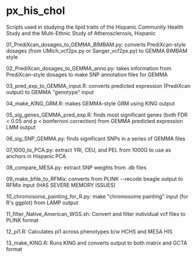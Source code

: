 # px_his_chol
Scripts used in studying the lipid traits of the Hispanic Community Health Study and the Multi-Ethnic Study of Atherosclerosis, Hispanic

01_PrediXcan_dosages_to_GEMMA_BIMBAM.py: converts PrediXcan-style dosages (from UMich_vcf2px.py or Sanger_vcf2px.py) to GEMMA BIMBAM style

02_PrediXcan_dosages_to_GEMMA_anno.py: takes information from PrediXcan-style dosages to make SNP annotation files for GEMMA

03_pred_exp_to_GEMMA_input.R: converts predicted expression (PrediXcan output) to GEMMA "genotype" input

04_make_KING_GRM.R: makes GEMMA-style GRM using KING output

05_sig_genes_GEMMA_pred_exp.R: finds most significant genes (both FDR < 0.05 and p < bonferroni correction) from GEMMA predicted expression LMM output

06_sig_SNP_GEMMA.py: finds significant SNPs in a series of GEMMA files

07_1000_to_PCA.py: extract YRI, CEU, and PEL from 1000G to use as anchors in Hispanic PCA

08_compare_MESA.py: extract SNP weights from .db files

09_make_bfile_to_RFMix: converts from PLINK --recode beagle output to RFMix input (HAS SEVERE MEMORY ISSUES)

10_chromosome_painting_for_R.py: make "chromosome painting" input (for R's ggplot) from LAMP output

11_filter_Native_American_WGS.sh: Convert and filter individual vcf files to PLINK format

12_pi1.R: Calculates pi1 across phenotypes b/w HCHS and MESA HIS

13_make_KING.R: Runs KING and converts output to both matrix and GCTA format

